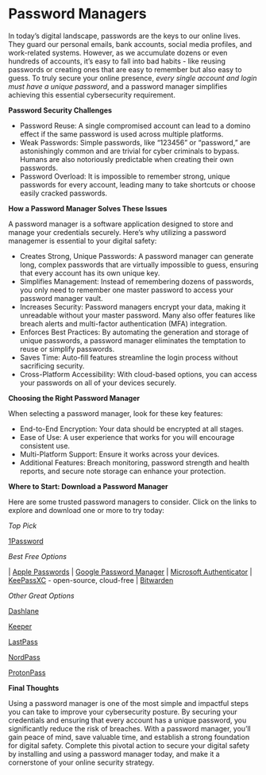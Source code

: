 # Password Managers

In today’s digital landscape, passwords are the keys to our online lives. They guard our personal emails, bank accounts, social media profiles, and work-related systems. However, as we accumulate dozens or even hundreds of accounts, it’s easy to fall into bad habits - like reusing passwords or creating ones that are easy to remember but also easy to guess. To truly secure your online presence, *every single account and login must have a unique password*, and a password manager simplifies achieving this essential cybersecurity requirement.

**Password Security Challenges**

- Password Reuse: A single compromised account can lead to a domino effect if the same password is used across multiple platforms.
- Weak Passwords: Simple passwords, like “123456” or “password,” are astonishingly common and are trivial for cyber criminals to bypass. Humans are also notoriously predictable when creating their own passwords.
- Password Overload: It is impossible to remember strong, unique passwords for every account, leading many to take shortcuts or choose easily cracked passwords.

**How a Password Manager Solves These Issues**

A password manager is a software application designed to store and manage your credentials securely. Here’s why utilizing a password managemer is essential to your digital safety:

- Creates Strong, Unique Passwords: A password manager can generate long, complex passwords that are virtually impossible to guess, ensuring that every account has its own unique key.
- Simplifies Management: Instead of remembering dozens of passwords, you only need to remember one master password to access your password manager vault.
- Increases Security: Password managers encrypt your data, making it unreadable without your master password. Many also offer features like breach alerts and multi-factor authentication (MFA) integration.
- Enforces Best Practices: By automating the generation and storage of unique passwords, a password manager eliminates the temptation to reuse or simplify passwords.
- Saves Time: Auto-fill features streamline the login process without sacrificing security.
- Cross-Platform Accessibility: With cloud-based options, you can access your passwords on all of your devices securely.

**Choosing the Right Password Manager**

When selecting a password manager, look for these key features:

- End-to-End Encryption: Your data should be encrypted at all stages.
- Ease of Use: A user experience that works for you will encourage consistent use.
- Multi-Platform Support: Ensure it works across your devices.
- Additional Features: Breach monitoring, password strength and health reports, and secure note storage can enhance your protection.

**Where to Start: Download a Password Manager**

Here are some trusted password managers to consider. Click on the links to explore and download one or more to try today:

*Top Pick*

[1Password](https://1password.com/)

*Best Free Options*

| [Apple Passwords](https://apps.apple.com/us/app/passwords/id6473799789) | [Google Password Manager](https://support.google.com/accounts/answer/6208650?hl=en&co=GENIE.Platform%3DAndroid#zippy=%2Cget-started) | [Microsoft Authenticator](https://support.microsoft.com/en-us/account-billing/about-microsoft-authenticator-9783c865-0308-42fb-a519-8cf666fe0acc)
| [KeePassXC](https://keepassxc.org/) - open-source, cloud-free | [Bitwarden](https://bitwarden.com/)

*Other Great Options*

[Dashlane](https://www.dashlane.com/personal-password-manager)

[Keeper](https://www.keepersecurity.com/)

[LastPass](https://www.lastpass.com/)

[NordPass](https://nordpass.com/password-manager/)

[ProtonPass](https://proton.me/pass)

**Final Thoughts**

Using a password manager is one of the most simple and impactful steps you can take to improve your cybersecurity posture. By securing your credentials and ensuring that every account has a unique password, you significantly reduce the risk of breaches. With a password manager, you’ll gain peace of mind, save valuable time, and establish a strong foundation for digital safety. Complete this pivotal action to secure your digital safety by installing and using a password manager today, and make it a cornerstone of your online security strategy.
